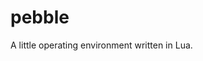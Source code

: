 # pebble

A little operating environment written in Lua.

<!--
## what is pebble

Pebble is a fake operating system that can run apps created by the community.

## how to install apps

You may download an app from the Get Apps feature.
The Get Apps feature is powered by the samrpf/pebble-app repository on GitHub.

After you download the app, edit the variables at the top of apps.lua to contain the filenames of the apps you would like to use.

## how to make apps

Pebble apps are written in Lua. There is also a built-in app that adds support for Python.

### lua

Apps written in Lua are the default for Pebble.

Just write Lua code, and it will run! The only thing you have to do is put the `home` function in the `pebble` module at the end of your code. More about the Lua module later.

NOTE: File locations don't exactly work as expected. It will load from the top directory where boot.lua is loaded. This means that to open a script for your app you will manually have to type `lua public/scripts/` instead of just `lua ../scripts/`.

### python

Python apps aren't the default in Pebble. They have to be loaded using a different app named pySupport.

Just write Python code, and it will run! The only thing you have to do is add `os.system("lua public/scripts/open.lua")` at the end of your code.

### lua module

Pebble has a special module to make Pebble apps easier. The module is named `pebble`. You can import by using `require "pebble"`. Here are a few functions included.

#### home

This function is used to jump straight back home. It will close the app, and open pebble home. An alternative is to use `page`.

No parameters.

#### page

This function can be used to jump to a specific page of Pebble. Here are all the possible pages: 

- home
- help
- settings
- power
- apps
- getapp
- latest

Parameters: `page`. The `page` parameter is a string using one of the possible pages listed above.

#### list

This function can be used to make a Pebble styled list. This can be used to make your app feel more like a built-in Pebble app.

Parameters: `num`, `ent` 1 ~ 10. `num` is an integer used to specify the number of entries. The `ent` string parameters are entries. These are the names of the entries.

NOTE: You will have to handle the input and `if` statements in your own code.
-->
